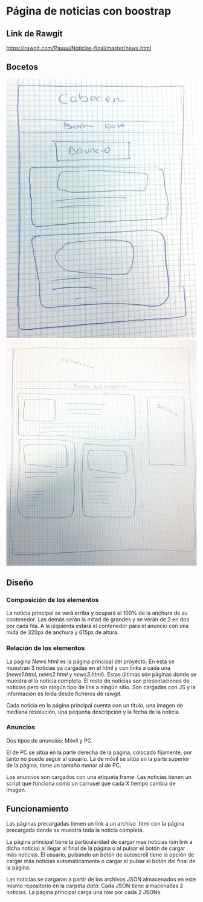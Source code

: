 # Página de noticias con boostrap

## Link de Rawgit
https://rawgit.com/Pauuu/Noticias-final/master/news.html


## Bocetos

![Imagen uno](/uno.jpeg)
![Imagen dos](/dos.jpeg)


## Diseño

### Composición de los elementos
La noticia principal se verá arriba y ocupará el 100% de la anchura de su contenedor. Las demás serán la mitad de grandes y se verán de 2 en dos por cada fila. 
A la izquierda estará el contenedor para el anuncio con una mida de 320px de anchura y 615px de altura.

### Relación de los elementos
La página _News.html_ es la página principal del proyecto. En esta se muestran 3 noticias ya cargadas en el html y con links a cada una (_news1.html_, _news2.html_ y _news3.html_). Estas últimas són páginas donde se muestra el la noticia completa. 
El resto de noticias son presentaciones de noticias pero sin ningún tipo de link a ningún sitio. Son cargadas con JS y la información es leída desde ficheros de rawgit.

Cada noticia en la página principal cuenta con un título, una imagen de mediana resolución, una pequeña descripción y la fecha de la noticia.


### Anuncios
Dos tipos de anuncios: Móvil y PC.

El de PC se sitúa en la parte derecha de la página, colocado fijamente, por tanto no puede seguir al usuario.
La de móvil se sitúa en la parte superior de la página, tiene un tamaño menor al de PC.

Los anuncios son cargados con una etiqueta frame. Las noticias tienen un script que funciona como un carrusel que cada X tiempo cambia de imagen.

## Funcionamiento
Las páginas precargadas tienen un link a un archivo .html con la página precargada donde se muestra toda la noticia completa.

La página principal tiene la particularidad de cargar mas noticias (sin link a dicha noticia) al llegar al final de la página o al pulsar el botón de cargar más noticias. El usuario, pulsando un botón de autoscroll tiene la opción de cargar más noticias automáticamente o cargar al pulsar el botón del final de la página.

Las noticias se cargaran a partir de los archivos JSON almacenados en este mismo repositorio en la carpeta <i>data</i>. Cada JSON tiene almacenadas 2 noticias. La página principal carga una row por cada 2 JSONs.


